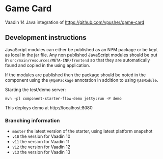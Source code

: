 # Game Card

Vaadin 14 Java integration of https://github.com/vpusher/game-card

## Development instructions

JavaScript modules can either be published as an NPM package or be kept as local in
the jar file.
Any non published JavaScript modules should be put in `src/main/resources/META-INF/frontend`
so that they are automatically found and copied in the using application.

If the modules are published then the package should be noted in the
component using the `@NpmPackage` annotation in addition to using 
`@JsModule`.

Starting the test/demo server:
```
mvn -pl component-starter-flow-demo jetty:run -P demo
```

This deploys demo at http://localhost:8080

### Branching information

* `master` the latest version of the starter, using latest platform snapshot
* `v10` the version for Vaadin 10
* `v11` the version for Vaadin 11
* `v12` the version for Vaadin 12
* `v13` the version for Vaadin 13
